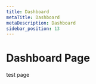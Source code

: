```yaml
---
title: Dashboard
metaTitle: Dashboard
metaDescription: Dashboard
sidebar_position: 13
---
```


# Dashboard Page

test page
